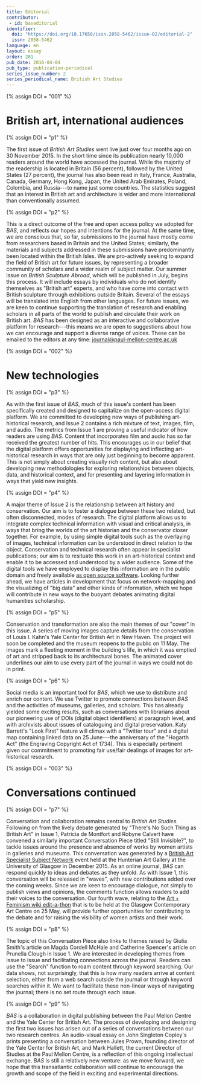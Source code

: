 ```yaml
---
title: Editorial
contributor:
 - id: baseditorial
identifier:
  doi: "https://doi.org/10.17658/issn.2058-5462/issue-02/editorial-2"
  issn: 2058-5462
language: en
layout: essay
order: 201
pub_date: 2016-04-04
pub_type: publication-periodical
series_issue_number: 2
series_periodical_name: British Art Studies
---
```


{% assign DOI = "001" %}

# British art, international audiences

{% assign DOI = "p1" %}

The first issue of *British Art Studies* went live just over four months ago on 30 November 2015. In the short time since its publication nearly 10,000 readers around the world have accessed the journal. While the majority of the readership is located in Britain (56 percent), followed by the United States (27 percent), the journal has also been read in Italy, France, Australia, Canada, Germany, Hong Kong, Japan, the United Arab Emirates, Poland, Colombia, and Russia---to name just some countries. The statistics suggest that an interest in British art and architecture is wider and more international than conventionally assumed.

{% assign DOI = "p2" %}

This is a direct outcome of the free and open access policy we adopted for *BAS*, and reflects our hopes and intentions for the journal. At the same time, we are conscious that, so far, submissions to the journal have mostly come from researchers based in Britain and the United States; similarly, the materials and subjects addressed in these submissions have predominantly been located within the British Isles. We are pro-actively seeking to expand the field of British art for future issues, by representing a broader community of scholars and a wider realm of subject matter. Our summer issue on *British Sculpture Abroad*, which will be published in July, begins this process. It will include essays by individuals who do not identify themselves as "British art" experts, and who have come into contact with British sculpture through exhibitions outside Britain. Several of the essays will be translated into English from other languages. For future issues, we are keen to continue supporting the translation of research and enabling scholars in all parts of the world to publish and circulate their work on British art. *BAS* has been designed as an interactive and collaborative platform for research---this means we are open to suggestions about how we can encourage and support a diverse range of voices. These can be emailed to the editors at any time: [journal@paul-mellon-centre.ac.uk](mailto:journal@paul-mellon-centre.ac.uk)

{% assign DOI = "002" %}

# New technologies

{% assign DOI = "p3" %}

As with the first issue of *BAS*, much of this issue's content has been specifically created and designed to capitalize on the open-access digital platform. We are committed to developing new ways of publishing art-historical research, and Issue 2 contains a rich mixture of text, images, film, and audio. The metrics from Issue 1 are proving a useful indicator of how readers are using *BAS*. Content that incorporates film and audio has so far received the greatest number of hits. This encourages us in our belief that the digital platform offers opportunities for displaying and inflecting art-historical research in ways that are only just beginning to become apparent. This is not simply about creating visually rich content, but also about developing new methodologies for exploring relationships between objects, data, and historical context, and for presenting and layering information in ways that yield new insights.

{% assign DOI = "p4" %}

A major theme of Issue 2 is the relationship between art history and conservation. Our aim is to foster a dialogue between these two related, but often disconnected, modes of research. The digital platform allows us to integrate complex technical information with visual and critical analysis, in ways that bring the worlds of the art historian and the conservator closer together. For example, by using simple digital tools such as the overlaying of images, technical information can be understood in direct relation to the object. Conservation and technical research often appear in specialist publications; our aim is to resituate this work in an art-historical context and enable it to be accessed and understood by a wider audience. Some of the digital tools we have employed to display this information are in the public domain and freely available [as open source software](https://juxtapose.knightlab.com/). Looking further ahead, we have articles in development that focus on network-mapping and the visualizing of "big data" and other kinds of information, which we hope will contribute in new ways to the buoyant debates animating digital humanities scholarship.

{% assign DOI = "p5" %}

Conservation and transformation are also the main themes of our "cover" in this issue. A series of moving images capture details from the conservation of Louis I. Kahn's Yale Center for British Art in New Haven. The project will soon be completed and the museum reopens to the public on 11 May. The images mark a fleeting moment in the building's life, in which it was emptied of art and stripped back to its architectural bones. The animated cover underlines our aim to use every part of the journal in ways we could not do in print.

{% assign DOI = "p6" %}

Social media is an important tool for *BAS*, which we use to distribute and enrich our content. We use Twitter to promote connections between *BAS* and the activities of museums, galleries, and scholars. This has already yielded some exciting results, such as conversations with librarians about our pioneering use of DOIs (digital object identifiers) at paragraph level, and with archivists about issues of cataloguing and digital preservation. Katy Barrett's "Look First" feature will climax with a "Twitter tour" and a digital map containing linked data on 25 June---the anniversary of the "Hogarth Act" (the Engraving Copyright Act of 1734). This is especially pertinent given our commitment to promoting fair use/fair dealings of images for art-historical research.

{% assign DOI = "003" %}

# Conversations continued

{% assign DOI = "p7" %}

Conversation and collaboration remains central to *British Art Studies.* Following on from the lively debate generated by "There's No Such Thing as British Art" in Issue 1, Patricia de Montfort and Robyne Calvert have convened a similarly important Conversation Piece titled "Still Invisible?", to tackle issues around the presence and absence of works by women artists in galleries and museums. This conversation was generated by a [British Art Specialist Subject Network](http://www.gla.ac.uk/media/media_438191_en.pdf) event held at the Hunterian Art Gallery at the University of Glasgow in December 2015. As an online journal, *BAS* can respond quickly to ideas and debates as they unfold. As with Issue 1, this conversation will be released in "waves", with new contributions added over the coming weeks. Since we are keen to encourage dialogue, not simply to publish views and opinions, the comments function allows readers to add their voices to the conversation. Our fourth wave, relating to the [Art + Feminism wiki edit-a-thon](https://en.wikipedia.org/wiki/Wikipedia:Meetup/ArtAndFeminism) that is to be held at the Glasgow Contemporary Art Centre on 25 May, will provide further opportunities for contributing to the debate and for raising the visibility of women artists and their work.

{% assign DOI = "p8" %}

The topic of this Conversation Piece also links to themes raised by Giulia Smith's article on Magda Cordell McHale and Catherine Spencer's article on Prunella Clough in Issue 1. We are interested in developing themes from issue to issue and facilitating connections across the journal. Readers can use the "Search" function to roam content through keyword searching. Our data shows, not surprisingly, that this is how many readers arrive at content selection, either from a web search outside the journal or through keyword searches within it. We want to facilitate these non-linear ways of navigating the journal; there is no set route through each issue.

{% assign DOI = "p9" %}

*BAS* is a collaboration in digital publishing between the Paul Mellon Centre and the Yale Center for British Art. The process of developing and designing the first two issues has arisen out of a series of conversations between our two research centres. An audio-visual essay on John Singleton Copley's prints presenting a conversation between Jules Prown, founding director of the Yale Center for British Art, and Mark Hallett, the current Director of Studies at the Paul Mellon Centre, is a reflection of this ongoing intellectual exchange. *BAS* is still a relatively new venture: as we move forward, we hope that this transatlantic collaboration will continue to encourage the growth and scope of the field in exciting and experimental directions.